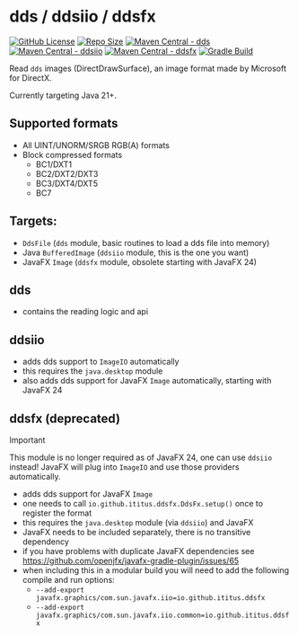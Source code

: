 # dds / ddsiio / ddsfx

[![GitHub License](https://img.shields.io/github/license/iTitus/commons)](https://github.com/iTitus/commons/blob/main/LICENSE)
[![Repo Size](https://img.shields.io/github/repo-size/iTitus/commons.svg)](https://github.com/iTitus/commons)
[![Maven Central - dds](https://img.shields.io/maven-central/v/io.github.ititus/dds?label=Maven%20Central%20-%20dds)](https://search.maven.org/search?q=g:%22io.github.ititus%22%20AND%20a:%22dds%22)
[![Maven Central - ddsiio](https://img.shields.io/maven-central/v/io.github.ititus/ddsiio?label=Maven%20Central%20-%20dds)](https://search.maven.org/search?q=g:%22io.github.ititus%22%20AND%20a:%22ddsiio)
[![Maven Central - ddsfx](https://img.shields.io/maven-central/v/io.github.ititus/ddsfx?label=Maven%20Central%20-%20ddsfx)](https://search.maven.org/search?q=g:%22io.github.ititus%22%20AND%20a:%22ddsfx%22)
[![Gradle Build](https://github.com/iTitus/commons/workflows/Gradle%20Build/badge.svg)](https://github.com/iTitus/commons/actions?query=workflow%3A%22Gradle+Build%22)

Read `dds` images (DirectDrawSurface), an image format made by Microsoft for DirectX.

Currently targeting Java 21+.

## Supported formats

- All UINT/UNORM/SRGB RGB(A) formats
- Block compressed formats
    - BC1/DXT1
    - BC2/DXT2/DXT3
    - BC3/DXT4/DXT5
    - BC7

## Targets:

- `DdsFile` (`dds` module, basic routines to load a dds file into memory)
- Java `BufferedImage` (`ddsiio` module, this is the one you want)
- JavaFX `Image` (`ddsfx` module, obsolete starting with JavaFX 24)

## dds

- contains the reading logic and api

## ddsiio

- adds dds support to `ImageIO` automatically
- this requires the `java.desktop` module
- also adds dds support for JavaFX `Image` automatically, starting with JavaFX 24

## ddsfx (deprecated)

> [!IMPORTANT]  
> This module is no longer required as of JavaFX 24, one can use `ddsiio` instead!
> JavaFX will plug into `ImageIO` and use those providers automatically.

- adds dds support for JavaFX `Image`
- one needs to call `io.github.ititus.ddsfx.DdsFx.setup()` once to register the format
- this requires the `java.desktop` module (via `ddsiio`) and JavaFX
- JavaFX needs to be included separately, there is no transitive dependency
- if you have problems with duplicate JavaFX dependencies see https://github.com/openjfx/javafx-gradle-plugin/issues/65
- when including this in a modular build you will need to add the following compile and run options:
    - `--add-export javafx.graphics/com.sun.javafx.iio=io.github.ititus.ddsfx`
    - `--add-export javafx.graphics/com.sun.javafx.iio.common=io.github.ititus.ddsfx`
